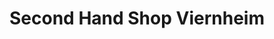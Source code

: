 ---
title: "Second Hand Shop Viernheim"
url: /viernheim/second-hand-shop-viernheim/
shop: Kleidung
---